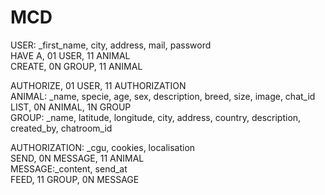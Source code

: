 # MCD

USER: _first_name, city, address, mail, password <br>
HAVE A, 01 USER, 11 ANIMAL <br>
CREATE, 0N GROUP, 11 ANIMAL <br>

AUTHORIZE, 01 USER, 11 AUTHORIZATION <br>
ANIMAL: _name, specie, age, sex, description, breed, size, image, chat_id <br>
LIST, 0N ANIMAL, 1N GROUP <br>
GROUP: _name, latitude, longitude, city, address, country, description, created_by, chatroom_id <br>

AUTHORIZATION: _cgu, cookies, localisation <br>
SEND, 0N MESSAGE, 11 ANIMAL <br>
MESSAGE:_content, send_at <br>
FEED, 11 GROUP, 0N MESSAGE <br>
